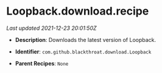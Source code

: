# Loopback.download.recipe

_Last updated 2021-12-23 20:01:50Z_

- **Description**: Downloads the latest version of Loopback.

- **Identifier**: `com.github.blackthroat.download.Loopback`

- **Parent Recipes**: `None`
